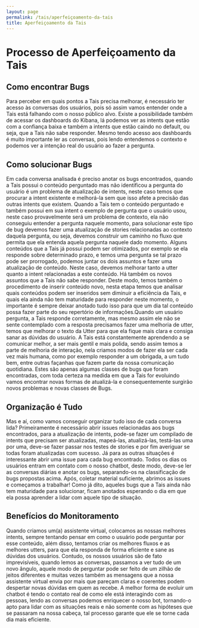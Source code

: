 ```yaml
---
layout: page
permalink: /tais/aperfeiçoamento-da-tais
title: Aperfeiçoamento da Tais
---
```


# Processo de Aperfeiçoamento da Tais


## Como encontrar Bugs
Para perceber em quais pontos a Tais precisa melhorar, é necessário ter acesso às conversas dos usuários, pois só assim vamos entender onde a Tais está falhando com o nosso público alvo. Existe a possibilidade também de acessar os dashboards do Kibana, lá podemos ver as intents que estão com a confiança baixa e também a intents que estão caindo no default, ou seja, que a Tais não sabe responder. Mesmo tendo acesso aos dashboards é muito importante ler as conversas, pois lendo entendemos  o contexto e podemos ver a intenção real do usuário ao fazer a pergunta. 


## Como solucionar Bugs
Em cada conversa analisada é preciso anotar os bugs encontrados, quando a Tais possui o conteúdo perguntado mas não identificou a pergunta do usuário é um problema de atualização de intents, neste caso temos que procurar a intent existente e melhorá-la sem que isso afete a precisão das outras intents que existem.
Quando a Tais tem o conteúdo perguntado e também possui em sua intent o exemplo de pergunta que o usuário usou, neste caso provavelmente será um problema de contexto, ela não conseguiu entender a pergunta naquele momento, para solucionar este tipo de bug devemos fazer uma atualização de stories relacionadas ao contexto daquela pergunta, ou seja, devemos construir um caminho no fluxo que permita que ela entenda aquela pergunta naquele dado momento.
Alguns conteúdos que a Tais já possui podem ser otimizados, por exemplo se ela responde sobre determinado prazo, e temos uma pergunta se tal prazo pode ser prorrogado, podemos juntar os dois assuntos e fazer uma atualização de conteúdo. Neste caso, devemos melhorar tanto a utter quanto a intent relacionadas a este conteúdo.
Há também os novos assuntos que a Tais não sabe responder. Deste modo, temos também o procedimento de inserir conteúdo novo, nesta etapa temos que analisar quais conteúdos podem ser inseridos sem diminuir a eficiência da Tais, e quais ela ainda não tem maturidade para responder neste momento, o importante é sempre deixar anotado tudo isso para que um dia tal conteúdo possa fazer parte do seu repertório de informações.Quando um usuário pergunta, a Tais responde corretamente, mas mesmo assim ele não se sente contemplado com a resposta precisamos fazer uma melhoria de utter, temos que melhorar o texto da Utter para que ela fique mais clara e consiga sanar as dúvidas do usuário.
A Tais está constantemente aprendendo a se comunicar melhor, a ser mais gentil e mais polida, sendo assim temos a parte de melhoria de interação, nela criamos modos de fazer ela ser cada vez mais humana, como por exemplo responder a um obrigada, a um tudo bem, entre outras façanhas que fazem parte da nossa comunicação quotidiana. Estes são apenas algumas classes de bugs que foram encontradas, com toda certeza na medida em que a Tais for evoluindo vamos encontrar novas formas de atualizá-la e consequentemente surgirão novos problemas e novas classes de Bugs.


## Organização é Tudo
Mas e aí, como vamos conseguir organizar tudo isso de cada conversa lida? Primeiramente é necessário abrir issues relacionadas aos bugs encontrados, para a atualização de intents, pode-se fazer um compilado de intents que precisam ser atualizadas, mapeá-las, atualizá-las, testá-las uma por uma, deve-se fazer passar nos testes de stories e por fim averiguar se todas foram atualizadas com sucesso. Já para as outras situações é interessante abrir uma issue para cada bug encontrado.
Todos os dias os usuários entram em contato com o nosso chatbot, deste modo, deve-se ler as conversas diárias e anotar os bugs, separando-os na classificação de bugs propostas acima. Após, coletar material suficiente, abrimos as issues e começamos a trabalhar! Como já dito, aqueles bugs que a Tais ainda não tem maturidade para solucionar, ficam anotados esperando o dia em que ela possa aprender a lidar com aquele tipo de situação.


## Benefícios do Monitoramento
Quando criamos um(a) assistente virtual, colocamos as nossas melhores intents, sempre tentando pensar em como o usuário pode perguntar por esse conteúdo, além disso, tentamos criar os melhores fluxos e as melhores utters, para que ela responda de forma eficiente e sane as dúvidas dos usuários. Contudo, os nossos usuários são de fato imprevisíveis, quando lemos as conversas, passamos a ver tudo de um novo ângulo, aquele modo de perguntar pode ser feito de um zilhão de jeitos diferentes e muitas vezes também as mensagens que a nossa assistente virtual envia por mais que pareçam claras e coerentes podem despertar novas dúvidas em quem as recebe. A melhor forma de evoluir um chatbot é tendo o contato real de como ele está interagindo com as pessoas, lendo as conversas podemos enriquecer o nosso bot, tornando-o apto para lidar com as situações reais e não somente com as hipóteses que se passaram na nossa cabeça, tal processo garante que ele se torne cada dia mais eficiente. 
